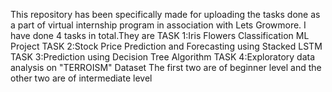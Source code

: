 This repository has been specifically made for uploading the tasks done as a part of  virtual internship program in association with Lets Growmore.
I have done 4 tasks in total.They are
TASK 1:Iris Flowers Classification ML Project
TASK 2:Stock Price Prediction and Forecasting using Stacked LSTM
TASK 3:Prediction using Decision Tree Algorithm
TASK 4:Exploratory data analysis on "TERROISM" Dataset
The first two are of beginner level and the other two are of intermediate level
